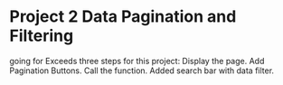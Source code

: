 # Project 2 Data Pagination and Filtering
going for Exceeds
three steps for this project:
Display the page. 
Add Pagination Buttons.
Call the function.
Added search bar with data filter.
